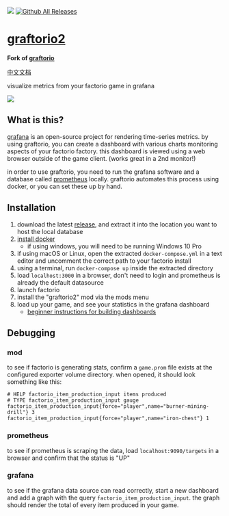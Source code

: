 
![](https://mods-data.factorio.com/assets/ad36f974db944b1540ce50a0aea46221f26f7c36.thumb.png)
[![Github All Releases](https://img.shields.io/github/downloads/remijouannet/graftorio2/total.svg)]()

# [graftorio2](https://mods.factorio.com/mod/graftorio2)

**Fork of [graftorio](https://github.com/afex/graftorio)**

[中文文档](./README_cn.md)

visualize metrics from your factorio game in grafana

![](https://mods-data.factorio.com/assets/89653f5de75cdb227b5140805d632faf41459eee.png)

## What is this?

[grafana](https://grafana.com/) is an open-source project for rendering time-series metrics. by using graftorio, you can create a dashboard with various charts monitoring aspects of your factorio factory. this dashboard is viewed using a web browser outside of the game client. (works great in a 2nd monitor!)

in order to use graftorio, you need to run the grafana software and a database called [prometheus](https://prometheus.io/) locally. graftorio automates this process using docker, or you can set these up by hand.

## Installation

1. download the latest [release](https://github.com/remijouannet/graftorio2/releases), and extract it into the location you want to host the local database
1. [install docker](https://docs.docker.com/install/)
   - if using windows, you will need to be running Windows 10 Pro
1. if using macOS or Linux, open the extracted `docker-compose.yml` in a text editor and uncomment the correct path to your factorio install
1. using a terminal, run `docker-compose up` inside the extracted directory
1. load `localhost:3000` in a browser, don't need to login and prometheus is already the default datasource
1. launch factorio
1. install the "graftorio2" mod via the mods menu
1. load up your game, and see your statistics in the grafana dashboard
   - [beginner instructions for building dashboards](https://youtu.be/sKNZMtoSHN4)

## Debugging

### mod

to see if factorio is generating stats, confirm a `game.prom` file exists at the configured exporter volume directory.  when opened, it should look something like this:

```
# HELP factorio_item_production_input items produced
# TYPE factorio_item_production_input gauge
factorio_item_production_input{force="player",name="burner-mining-drill"} 3
factorio_item_production_input{force="player",name="iron-chest"} 1
```

### prometheus

to see if prometheus is scraping the data, load `localhost:9090/targets` in a browser and confirm that the status is "UP"

### grafana

to see if the grafana data source can read correctly, start a new dashboard and add a graph with the query `factorio_item_production_input`. the graph should render the total of every item produced in your game.


